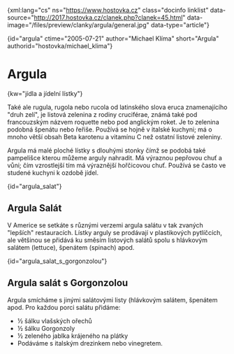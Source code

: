 
{xml:lang="cs" ns="https://www.hostovka.cz" class="docinfo linklist" data-source="http://2017.hostovka.cz/clanek.php?clanek=45.html" data-image="/files/preview/clanky/argula/general.jpg" data-type="article"}

{id="argula" ctime="2005-07-21" author="Michael Klíma" short="Argula" authorid="hostovka/michael_klima"}

# Argula

{kw="jídla a jídelní lístky"}

Také ale rugula, rugola nebo rucola od latinského slova eruca znamenajícího "druh zelí", je listová zelenina z rodiny cruciférae, známá také pod francouzským názvem roquette nebo pod anglickým roket. Je to zelenina podobná špenátu nebo řeřiše. Používá se hojně v italské kuchyni; má o mnoho větší obsah Beta karotenu a vitamínu C než ostatní listové zeleniny.

Argula má malé ploché lístky s dlouhými stonky čímž se podobá také pampelišce kterou můžeme arguly nahradit. Má výraznou pepřovou chuť a vůni; čím vzrostlejší tím má výraznější hořčicovou chuť. Používá se často ve studené kuchyni k ozdobě jídel.

{id="argula_salat"}

## Argula Salát

V Americe se setkáte s různými verzemi argula salátu v tak zvaných "lepších" restauracích. Lístky arguly se prodávají v plastikových pytlíčcích, ale většinou se přidává ku směsím listových salátů spolu s hlávkovým salátem (lettuce), špenátem (spinach) apod.

{id="argula\_salat\_s_gorgonzolou"}

## Argula salát s Gorgonzolou

Argula smícháme s jinými salátovými listy (hlávkovým salátem, špenátem apod. Pro každou porci salátu přidáme:

  * ½ šálku vlašských ořechů
  * ½ šálku Gorgonzoly
  * ½ zeleného jablka krájeného na plátky 
  * Podáváme s italským drezinkem nebo vinegretem.

